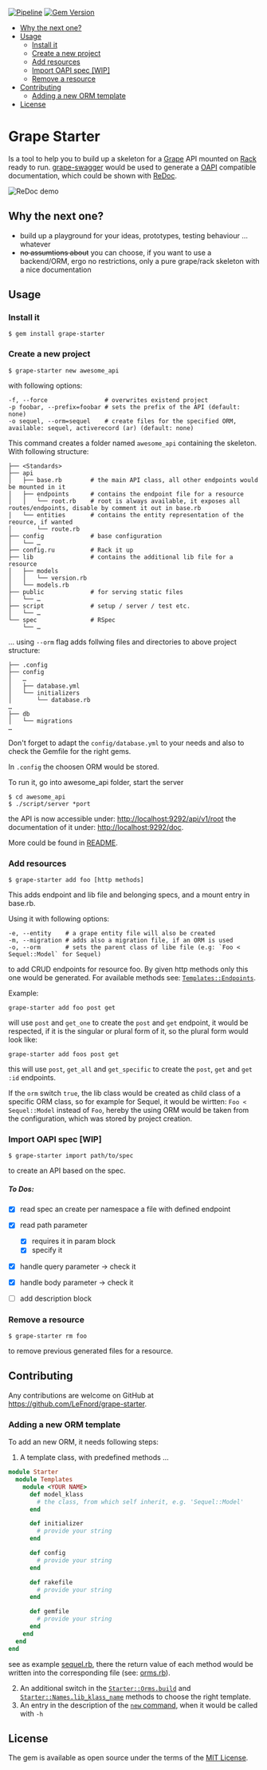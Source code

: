 [![Pipeline](https://github.com/LeFnord/grape-starter/actions/workflows/pipeline.yml/badge.svg?branch=master)](https://github.com/LeFnord/grape-starter/actions/workflows/pipeline.yml)
[![Gem Version](https://badge.fury.io/rb/grape-starter.svg)](https://badge.fury.io/rb/grape-starter)

- [Why the next one?](#why-the-next-one)
- [Usage](#usage)
  - [Install it](#install-it)
  - [Create a new project](#create-a-new-project)
  - [Add resources](#add-resources)
  - [Import OAPI spec \[WIP\]](#import-oapi-spec-wip)
  - [Remove a resource](#remove-a-resource)
- [Contributing](#contributing)
  - [Adding a new ORM template](#adding-a-new-orm-template)
- [License](#license)


# Grape Starter

Is a tool to help you to build up a skeleton for a [Grape](http://github.com/ruby-grape/grape) API mounted on [Rack](https://github.com/rack/rack) ready to run.
[grape-swagger](http://github.com/ruby-grape/grape-swagger) would be used to generate a  [OAPI](https://github.com/OAI/OpenAPI-Specification/blob/master/versions/2.0.md) compatible documentation, which could be shown with [ReDoc](https://github.com/Rebilly/ReDoc).

![ReDoc demo](doc/re-doc.png)




## Why the next one?

- build up a playground for your ideas, prototypes, testing behaviour … whatever
- ~~no assumtions about~~ you can choose, if you want to use a backend/ORM, ergo no restrictions, only a pure grape/rack skeleton with a nice documentation


## Usage

### Install it
```
$ gem install grape-starter
```


### Create a new project
```
$ grape-starter new awesome_api
```
with following options:
```
-f, --force                # overwrites existend project
-p foobar, --prefix=foobar # sets the prefix of the API (default: none)
-o sequel, --orm=sequel    # create files for the specified ORM, available: sequel, activerecord (ar) (default: none)
```
This command creates a folder named `awesome_api` containing the skeleton. With following structure:
```
├── <Standards>
├── api
│   ├── base.rb        # the main API class, all other endpoints would be mounted in it
│   ├── endpoints      # contains the endpoint file for a resource
│   │   └── root.rb    # root is always available, it exposes all routes/endpoints, disable by comment it out in base.rb
│   └── entities       # contains the entity representation of the reource, if wanted
│       └── route.rb
├── config             # base configuration
│   └── …
├── config.ru          # Rack it up
├── lib                # contains the additional lib file for a resource
│   ├── models
│   │   └── version.rb
│   └── models.rb
├── public             # for serving static files
│   └── …
├── script             # setup / server / test etc.
│   └── …
└── spec               # RSpec
    └── …
```

… using `--orm` flag adds follwing files and directories to above project structure:
```
├── .config
├── config
│   …
│   ├── database.yml
│   └── initializers
│       └── database.rb
…
├── db
│   └── migrations
…
```

Don't forget to adapt the `config/database.yml` to your needs
and also to check the Gemfile for the right gems.

In `.config` the choosen ORM would be stored.

To run it, go into awesome_api folder, start the server
```
$ cd awesome_api
$ ./script/server *port
```
the API is now accessible under: [http://localhost:9292/api/v1/root](http://localhost:9292/api/v1/root)
the documentation of it under: [http://localhost:9292/doc](http://localhost:9292/doc).

More could be found in [README](template/README.md).


### Add resources
```
$ grape-starter add foo [http methods]
```
This adds endpoint and lib file and belonging specs, and a mount entry in base.rb.

Using it with following options:
```
-e, --entity    # a grape entity file will also be created
-m, --migration # adds also a migration file, if an ORM is used
-o, --orm       # sets the parent class of libe file (e.g: `Foo < Sequel::Model` for Sequel)
```
to add CRUD endpoints for resource foo. By given http methods only this one would be generated.
For available methods see: [`Templates::Endpoints`](https://github.com/LeFnord/grape-starter/blob/d7bb6c4946dc27fcafa5a75435b45bfe2b7277f0/lib/starter/builder/templates/endpoints.rb#L7-L26).

Example:
```
grape-starter add foo post get
```
will use `post` and `get_one` to create the `post` and `get` endpoint, it would be respected, if it is the singular or plural form of it, so the plural form would look like:
```
grape-starter add foos post get
```
this will use `post`, `get_all` and `get_specific` to create the `post`, `get` and `get :id` endpoints.

If the `orm` switch `true`, the lib class would be created as child class of a specific ORM class,
so for example for Sequel, it would be wirtten: `Foo < Sequel::Model` instead of `Foo`, hereby the using ORM would be taken from the configuration, which was stored by project creation.


### Import OAPI spec [WIP]
```
$ grape-starter import path/to/spec
```
to create an API based on the spec.

##### To Dos:

- [x] read spec an create per namespace a file with defined endpoint
- [x] read path parameter
  - [x] requires it in param block
  - [x] specify it
- [x] handle query parameter -> check it
- [x] handle body parameter -> check it
- [ ] add description block


### Remove a resource
```
$ grape-starter rm foo
```
to remove previous generated files for a resource.


## Contributing

Any contributions are welcome on GitHub at https://github.com/LeFnord/grape-starter.


### Adding a new ORM template

To add an new ORM, it needs following steps:

1. A template class, with predefined methods …

  ```ruby
  module Starter
    module Templates
      module <YOUR NAME>
        def model_klass
          # the class, from which self inherit, e.g. 'Sequel::Model'
        end

        def initializer
          # provide your string
        end

        def config
          # provide your string
        end

        def rakefile
          # provide your string
        end

        def gemfile
          # provide your string
        end
      end
    end
  end
  ```

  see as example [sequel.rb](lib/starter/builder/templates/sequel.rb), there the return value of each method would be written into the
  corresponding file (see: [orms.rb](lib/starter/builder/orms.rb)).

2. An additional switch in the [`Starter::Orms.build`](https://github.com/LeFnord/grape-starter/blob/ef45133e6d2254efee06ae4f17ede2fc5c06bebb/lib/starter/builder/orms.rb#L7-L18) and [`Starter::Names.lib_klass_name`](https://github.com/LeFnord/grape-starter/blob/ef45133e6d2254efee06ae4f17ede2fc5c06bebb/lib/starter/builder/names.rb#L13-L24) methods to choose the right template.
3. An entry in the description of the [`new` command](https://github.com/LeFnord/grape-starter/blob/fa62c8a2ff72f984144b2336859d3e0b397398bd/bin/grape-starter#L28), when it would be called with `-h`


## License

The gem is available as open source under the terms of the [MIT License](LICENSE).
